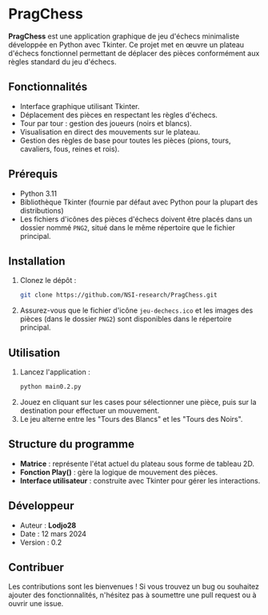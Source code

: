 # PragChess

**PragChess** est une application graphique de jeu d'échecs minimaliste développée en Python avec Tkinter. Ce projet met en œuvre un plateau d'échecs fonctionnel permettant de déplacer des pièces conformément aux règles standard du jeu d'échecs.

## Fonctionnalités

- Interface graphique utilisant Tkinter.
- Déplacement des pièces en respectant les règles d'échecs.
- Tour par tour : gestion des joueurs (noirs et blancs).
- Visualisation en direct des mouvements sur le plateau.
- Gestion des règles de base pour toutes les pièces (pions, tours, cavaliers, fous, reines et rois).

## Prérequis

- Python 3.11
- Bibliothèque Tkinter (fournie par défaut avec Python pour la plupart des distributions)
- Les fichiers d'icônes des pièces d'échecs doivent être placés dans un dossier nommé `PNG2`, situé dans le même répertoire que le fichier principal.

## Installation

1. Clonez le dépôt :
   ```bash
   git clone https://github.com/NSI-research/PragChess.git
   ```
2. Assurez-vous que le fichier d'icône `jeu-dechecs.ico` et les images des pièces (dans le dossier `PNG2`) sont disponibles dans le répertoire principal.

## Utilisation

1. Lancez l'application :
   ```bash
   python main0.2.py
   ```
2. Jouez en cliquant sur les cases pour sélectionner une pièce, puis sur la destination pour effectuer un mouvement.
3. Le jeu alterne entre les "Tours des Blancs" et les "Tours des Noirs".

## Structure du programme

- **Matrice** : représente l'état actuel du plateau sous forme de tableau 2D.
- **Fonction Play()** : gère la logique de mouvement des pièces.
- **Interface utilisateur** : construite avec Tkinter pour gérer les interactions.

## Développeur

- Auteur : **Lodjo28**
- Date : 12 mars 2024
- Version : 0.2

## Contribuer

Les contributions sont les bienvenues ! Si vous trouvez un bug ou souhaitez ajouter des fonctionnalités, n'hésitez pas à soumettre une pull request ou à ouvrir une issue.
